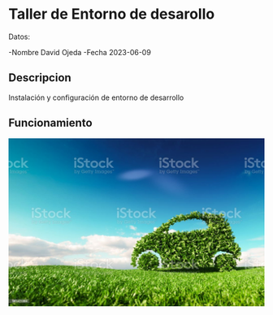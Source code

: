 # Taller de Entorno de desarollo

Datos:

-Nombre David Ojeda
-Fecha 2023-06-09

## Descripcion

Instalación y configuración de entorno de desarrollo

## Funcionamiento

![](img/carro.jpg)